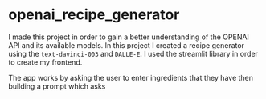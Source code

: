 # openai_recipe_generator

I made this project in order to gain a better understanding of the OPENAI API and its available models. In this project I created a recipe generator using the `text-davinci-003` and `DALLE-E`. I used the streamlit library in order to create my frontend. 

The app works by asking the user to enter ingredients that they have then building a prompt which asks 
